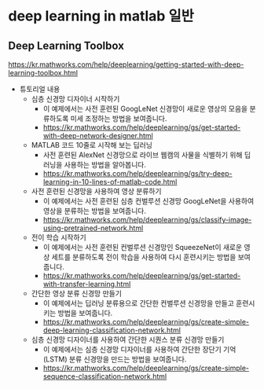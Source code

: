 # deep learning in matlab 일반

## Deep Learning Toolbox

https://kr.mathworks.com/help/deeplearning/getting-started-with-deep-learning-toolbox.html

- 튜토리얼 내용
  - 심층 신경망 디자이너 시작하기
    - 이 예제에서는 사전 훈련된 GoogLeNet 신경망이 새로운 영상의 모음을 분류하도록 미세 조정하는 방법을 보여줍니다.
    - https://kr.mathworks.com/help/deeplearning/gs/get-started-with-deep-network-designer.html
  - MATLAB 코드 10줄로 시작해 보는 딥러닝
    - 사전 훈련된 AlexNet 신경망으로 라이브 웹캠의 사물을 식별하기 위해 딥러닝을 사용하는 방법을 알아봅니다.
    - https://kr.mathworks.com/help/deeplearning/gs/try-deep-learning-in-10-lines-of-matlab-code.html
  - 사전 훈련된 신경망을 사용하여 영상 분류하기
    - 이 예제에서는 사전 훈련된 심층 컨벌루션 신경망 GoogLeNet을 사용하여 영상을 분류하는 방법을 보여줍니다.
    - https://kr.mathworks.com/help/deeplearning/gs/classify-image-using-pretrained-network.html
  - 전이 학습 시작하기
    - 이 예제에서는 사전 훈련된 컨벌루션 신경망인 SqueezeNet이 새로운 영상 세트를 분류하도록 전이 학습을 사용하여 다시 훈련시키는 방법을 보여줍니다.
    - https://kr.mathworks.com/help/deeplearning/gs/get-started-with-transfer-learning.html
  - 간단한 영상 분류 신경망 만들기
    - 이 예제에서는 딥러닝 분류용으로 간단한 컨벌루션 신경망을 만들고 훈련시키는 방법을 보여줍니다.
    - https://kr.mathworks.com/help/deeplearning/gs/create-simple-deep-learning-classification-network.html
  - 심층 신경망 디자이너를 사용하여 간단한 시퀀스 분류 신경망 만들기
    - 이 예제에서는 심층 신경망 디자이너를 사용하여 간단한 장단기 기억(LSTM) 분류 신경망을 만드는 방법을 보여줍니다.
    - https://kr.mathworks.com/help/deeplearning/gs/create-simple-sequence-classification-network.html
